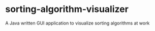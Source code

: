 # sorting-algorithm-visualizer

A Java written GUI application to visualize sorting algorithms at work

